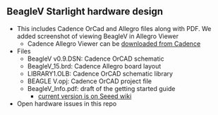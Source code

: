 ## BeagleV Starlight hardware design
* This includes Cadence OrCad and Allegro files along with PDF.  We added screenshot of viewing BeagleV in Allegro Viewer
  * Cadence Allegro Viewer can be [downloaded from Cadence](https://www.cadence.com/en_US/home/tools/pcb-design-and-analysis/allegro-downloads-start.html)
* Files
  * BeagleV v0.9.DSN: Cadence OrCAD schematic
  * BeagleV_15.brd: Cadence Allegro board layout
  * LIBRARY1.OLB: Cadence OrCAD schematic library
  * BEAGLE V.opj: Cadence OrCAD project file
  * BeagleV_Info.pdf: draft of the getting started guide
    * [current version is on Seeed wiki](https://wiki.seeedstudio.com/BeagleV-Getting-Started/)
* Open hardware issues in this repo

